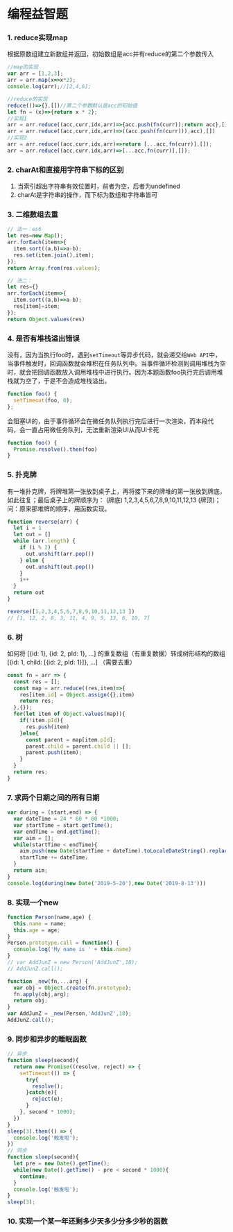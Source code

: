 <!-- 编程益智题.md -->
# 编程益智题
### 1. reduce实现map
根据原数组建立新数组并返回，初始数组是acc并有reduce的第二个参数传入
```js
//map的实现
var arr = [1,2,3];
arr = arr.map(x=>x*2);
console.log(arr);//[2,4,6];

//reduce的实现
reduce(()=>{},[])//第二个参数默认是acc的初始值
let fn = (x)=>{return x * 2};
//实现1
arr = arr.reduce((acc,curr,idx,arr)=>{acc.push(fn(curr));return acc},[])
arr = arr.reduce((acc,curr,idx,arr)=>((acc.push(fn(curr))),acc),[])
//实现2
arr = arr.reduce((acc,curr,idx,arr)=>return [...acc,fn(curr)],[]);
arr = arr.reduce((acc,curr,idx,arr)=>[...acc,fn(curr)],[]);
```

### 2. charAt和直接用字符串下标的区别
1. 当索引超出字符串有效位置时，前者为空，后者为undefined
2. charAt是字符串的操作，而下标为数组和字符串皆可


### 3. 二维数组去重
```js
// 法一：es6
let res=new Map();
arr.forEach(item=>{
  item.sort((a,b)=>a-b);
  res.set(item.join(),item);
});        
return Array.from(res.values);

// 法二：
let res={}
arr.forEach(item=>{
  item.sort((a,b)=>a-b);
  res[item]=item;
});
return Object.values(res)
```

### 4. 是否有堆栈溢出错误
没有，因为当执行foo时，遇到```setTimeout```等异步代码，就会递交给```Web API```中，当事件触发时，回调函数就会堆积在任务队列中。当事件循环检测到调用堆栈为空时，就会把回调函数放入调用堆栈中进行执行。因为本题函数foo执行完后调用堆栈就为空了，于是不会造成堆栈溢出。
```js
function foo() {
  setTimeout(foo, 0);
};
```
会阻塞UI的，由于事件循环会在微任务队列执行完后进行一次渲染，而本段代码，会一直占用微任务队列，无法重新渲染UI从而UI卡死
```js
function foo() {
  Promise.resolve().then(foo)
}
```



### 5. 扑克牌
有一堆扑克牌，将牌堆第一张放到桌子上，再将接下来的牌堆的第一张放到牌底，如此往复；最后桌子上的牌顺序为： (牌底) 1,2,3,4,5,6,7,8,9,10,11,12,13 (牌顶)；问：原来那堆牌的顺序，用函数实现。
```js
function reverse(arr) {
  let i = 1
  let out = []
  while (arr.length) {
    if (i % 2) {
      out.unshift(arr.pop())
    } else {
      out.unshift(out.pop())
    }
    i++
  }
  return out
}

reverse([1,2,3,4,5,6,7,8,9,10,11,12,13 ])
// [1, 12, 2, 8, 3, 11, 4, 9, 5, 13, 6, 10, 7]
```

### 6. 树
如何将 [{id: 1}, {id: 2, pId: 1}, ...] 的重复数组（有重复数据）转成树形结构的数组 [{id: 1, child: [{id: 2, pId: 1}]}, ...] （需要去重）
```js
const fn = arr => {
  const res = [];
  const map = arr.reduce((res,item)=>{
    res[item.id] = Object.assign({},item)
    return res;
  },{});
  for(let item of Object.values(map)){
    if(!item.pId){
      res.push(item)
    }else{
      const parent = map[item.pId];
      parent.child = parent.child || [];
      parent.push(item);
    }
  }
  return res;
}
```

### 7. 求两个日期之间的所有日期
```js
var during = (start,end) => {
  var dateTime = 24 * 60 * 60 *1000;
  var startTime = start.getTime();
  var endTime = end.getTime();
  var aim = [];
  while(startTime < endTime){
    aim.push(new Date(startTime + dateTime).toLocaleDateString().replace('/\//g','-'));
    startTime += dateTime;
  }
  return aim;
}
console.log(during(new Date('2019-5-20'),new Date('2019-8-13')))
```

### 8. 实现一个new
```js
function Person(name,age) {
  this.name = name;
  this.age = age;
}
Person.prototype.call = function() {
  console.log('My name is ' + this.name)
}
// var AddJunZ = new Person('AddJunZ',18);
// AddJunZ.call();

function _new(fn,...arg) {
  var obj = Object.create(fn.prototype);
  fn.apply(obj,arg);
  return obj;
}
var AddJunZ = _new(Person,'AddJunZ',18);
AddJunZ.call();
```

### 9. 同步和异步的睡眠函数
```js
// 异步
function sleep(second){
  return new Promise((resolve, reject) => {
    setTimeout(() => {
      try{  
        resolve();
      }catch(e){
        reject(e);
      }
    }, second * 1000);
  })
}
sleep(3).then(() => {
  console.log('触发啦');
})
// 同步
function sleep(second){
  let pre = new Date().getTime();
  while(new Date().getTime() - pre < second * 1000){
    continue;
  }
  console.log('触发啦');
}
sleep(3);
```

### 10. 实现一个某一年还剩多少天多少分多少秒的函数
```js

```